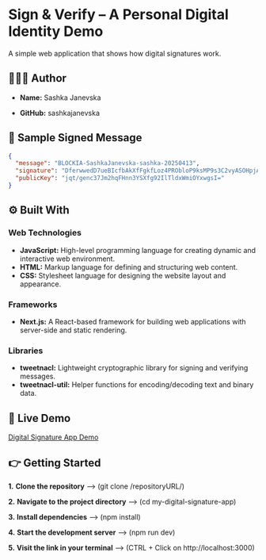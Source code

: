 # Sign & Verify – A Personal Digital Identity Demo

A simple web application that shows how digital signatures work.

## 👩🏻‍💻 Author

- **Name:** Sashka Janevska

- **GitHub:** sashkajanevska

## 📝 Sample Signed Message

```json
{
  "message": "BLOCKIA-SashkaJanevska-sashka-20250413",
  "signature": "DferwwedD7ueBIcfbAkXfFgkfLoz4PRObloP9ksMP9s3C2vyASOHpjAeYBGcrifjqVsomKyGTKwc9XT6IHhkDQ==",
  "publicKey": "jqt/genc37Jm2hqFHnn3YSXfg92IlTldxWmiOYxwgsI="
}
```

## ⚙️ Built With

### Web Technologies

- **JavaScript:**
  High-level programming language for creating dynamic and interactive web environment.
- **HTML:**
  Markup language for defining and structuring web content.
- **CSS:**
  Stylesheet language for designing the website layout and appearance.

### Frameworks

- **Next.js:**
  A React-based framework for building web applications with server-side and static rendering.

### Libraries

- **tweetnacl:**
  Lightweight cryptographic library for signing and verifying messages.
- **tweetnacl-util:**
  Helper functions for encoding/decoding text and binary data.

## 🚀 Live Demo

[Digital Signature App Demo](https://sj-digital-signature-app.vercel.app/)

## 👉 Getting Started

**1.** **Clone the repository** --> (git clone /repositoryURL/)

**2.** **Navigate to the project directory** --> (cd my-digital-signature-app)

**3.** **Install dependencies** --> (npm install)

**4.** **Start the development server** --> (npm run dev)

**5.** **Visit the link in your terminal** --> (CTRL + Click on http://localhost:3000)
